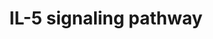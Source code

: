 ---
annotations:
- type: Pathway Ontology
  value: interleukin-5 signaling pathway
authors:
- A.Pandey
- MaintBot
- Khanspers
- Christine Chichester
- Eweitz
description: ''
last-edited: 2021-05-23
organisms:
- Mus musculus
redirect_from:
- /index.php/Pathway:WP151
- /instance/WP151
schema-jsonld:
- '@context': https://schema.org/
  '@id': https://wikipathways.github.io/pathways/WP151.html
  '@type': Dataset
  creator:
    '@type': Organization
    name: WikiPathways
  description: ''
  keywords:
  - Akt1
  - Hcls1
  - Ccnd3
  - Prkcb
  - Csf2rb
  - Alox5ap
  - Ctnnb1
  - Gsk3a
  - Btk
  - Unc119
  - Rap1gap
  - Ptpn6
  - Rac1
  - Elk1
  - Nfkb1
  - Ywhaz
  - Atf2
  - Alox5
  - Icam1
  - Bax
  - Pik3cg
  - Itgb2
  - Pik3r2
  - Socs1
  - Cbl
  - Mapk3
  - Rapgef1
  - Vav1
  - Pik3r1
  - Prkcd
  - Foxo3
  - Mapk9
  - Jak2
  - Kras
  - CSF2RB
  - Ptpn11
  - Gsk3b
  - Stat3
  - ICAM3
  - Pim1
  - Shc1
  - Sdcbp
  - Sh2b2
  - Lyn
  - Stat5b
  - Dnm2
  - Il5ra
  - Crkl
  - Syk
  - Sox4
  - Map2k2
  - Shc2
  - Pla2g4a
  - Jun
  - Mapk14
  - Raf1
  - Cdkn1b
  - Stat1
  - Ptk2b
  - Itgam
  - Jak1
  - Rps6ka1
  - Il2rb
  - Il5
  - Grb2
  - Hras1
  - Stat5a
  - Hck
  - Nfkbia
  - Mapk1
  license: CC0
  name: IL-5 signaling pathway
seo: CreativeWork
title: IL-5 signaling pathway
wpid: WP151
---